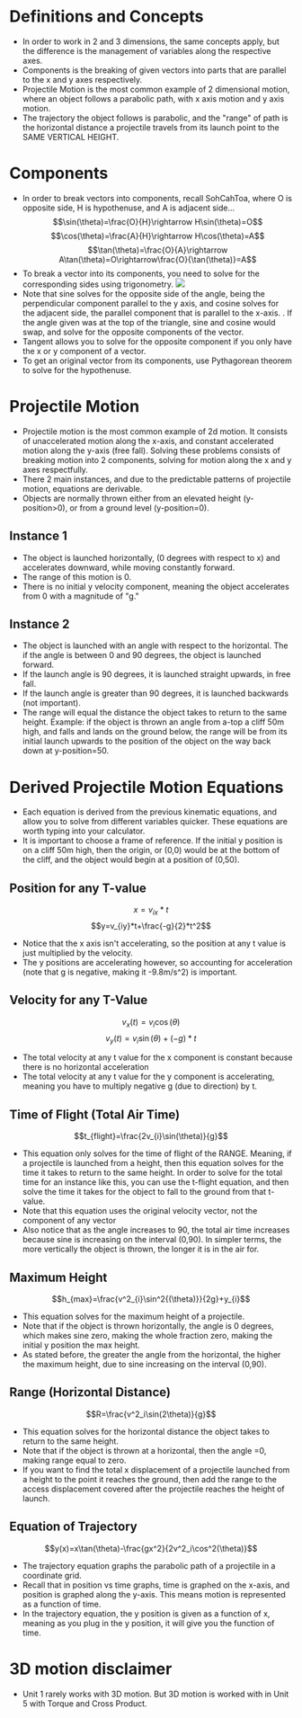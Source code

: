 # Definitions and Concepts
- In order to work in 2 and 3 dimensions, the same concepts apply, but the difference is the management of variables along the respective axes.
- Components is the breaking of given vectors into parts that are parallel to the x and y axes respectively. 
- Projectile Motion is the most common example of 2 dimensional motion, where an object follows a parabolic path, with x axis motion and y axis motion.
- The trajectory the object follows is parabolic, and the "range" of path is the horizontal distance a projectile travels from its launch point to the SAME VERTICAL HEIGHT.
# Components
- In order to break vectors into components, recall SohCahToa, where O is opposite side, H is hypothenuse, and A is adjacent side...
$$\sin(\theta)=\frac{O}{H}\rightarrow H\sin(\theta)=O$$
$$\cos(\theta)=\frac{A}{H}\rightarrow H\cos(\theta)=A$$
$$\tan(\theta)=\frac{O}{A}\rightarrow A\tan(\theta)=O\rightarrow\frac{O}{\tan(\theta)}=A$$
- To break a vector into its components, you need to solve for the corresponding sides using trigonometry. ![](componentsofvectors.png)
- Note that sine solves for the opposite side of the angle, being the perpendicular component parallel to the y axis, and cosine solves for the adjacent side, the parallel component that is parallel to the x-axis. . If the angle given was at the top of the triangle, sine and cosine would swap, and solve for the opposite components of the vector.
- Tangent allows you to solve for the opposite component if you only have the x or y component of a vector.
- To get an original vector from its components, use Pythagorean theorem to solve for the hypothenuse.
# Projectile Motion
- Projectile motion is the most common example of 2d motion. It consists of unaccelerated motion along the x-axis, and constant accelerated motion along the y-axis (free fall). Solving these problems consists of breaking motion into 2 components, solving for motion along the x and y axes respectfully.
- There 2 main instances, and due to the predictable patterns of projectile motion, equations are derivable.
- Objects are normally thrown either from an elevated height (y-position>0), or from a ground level (y-position=0).
## Instance 1
- The object is launched horizontally, (0 degrees with respect to x) and accelerates downward, while moving constantly forward.
- The range of this motion is 0.
- There is no initial y velocity component, meaning the object accelerates from 0 with a magnitude of "g."
## Instance 2
- The object is launched with an angle with respect to the horizontal. The if the angle is between 0 and 90 degrees, the object is launched forward.
- If the launch angle is 90 degrees, it is launched straight upwards, in free fall.
- If the launch angle is greater than 90 degrees, it is launched backwards (not important).
- The range will equal the distance the object takes to return to the same height. Example: if the object is thrown an angle from a-top a cliff 50m high, and falls and lands on the ground below, the range will be from its initial launch upwards to the position of the object on the way back down at y-position=50.
# Derived Projectile Motion Equations
- Each equation is derived from the previous kinematic equations, and allow you to solve from different variables quicker. These equations are worth typing into your calculator.
- It is important to choose a frame of reference. If the initial y position is on a cliff 50m high, then the origin, or (0,0) would be at the bottom of the cliff, and the object would begin at a position of (0,50).
## Position for any T-value
$$x=v_{ix}*t$$ $$y=v_{iy}*t+\frac{-g}{2}*t^2$$
- Notice that the x axis isn't accelerating, so the position at any t value is just multiplied by the velocity.
- The y positions are accelerating however, so accounting for acceleration (note that g is negative, making it -9.8m/s^2) is important.
## Velocity for any T-Value
$$v_x(t)=v_i\cos(\theta)$$
$$v_y(t)=v_i\sin(\theta)+(-g)*t$$
- The total velocity at any t value for the x component is constant because there is no horizontal acceleration
- The total velocity at any t value for the y component is accelerating, meaning you have to multiply negative g (due to direction) by t.
## Time of Flight (Total Air Time) 
$$t_{flight}=\frac{2v_{i}\sin(\theta)}{g}$$
- This equation only solves for the time of flight of the RANGE. Meaning, if a projectile is launched from a height, then this equation solves for the time it takes to return to the same height. In order to solve for the total time for an instance like this, you can use the t-flight equation, and then solve the time it takes for the object to fall to the ground from that t-value.
- Note that this equation uses the original velocity vector, not the component of any vector
- Also notice that as the angle increases to 90, the total air time increases because sine is increasing on the interval (0,90). In simpler terms, the more vertically the object is thrown, the longer it is in the air for.
## Maximum Height
$$h_{max}=\frac{v^2_{i}\sin^2{(\theta)}}{2g}+y_{i}$$
- This equation solves for the maximum height of a projectile.
- Note that if the object is thrown horizontally, the angle is 0 degrees, which makes sine zero, making the whole fraction zero, making the initial y position the max height.
- As stated before, the greater the angle from the horizontal, the higher the maximum height, due to sine increasing on the interval (0,90).
## Range (Horizontal Distance)
$$R=\frac{v^2_i\sin(2\theta)}{g}$$
- This equation solves for the horizontal distance the object takes to return to the same height.
- Note that if the object is thrown at a horizontal, then the angle =0, making range equal to zero.
- If you want to find the total x displacement of a projectile launched from a height to the point it reaches the ground, then add the range to the access displacement covered after the projectile reaches the height of launch.
## Equation of Trajectory
$$y(x)=x\tan(\theta)-\frac{gx^2}{2v^2_i\cos^2(\theta)}$$
- The trajectory equation graphs the parabolic path of a projectile in a coordinate grid.
- Recall that in position vs time graphs, time is graphed on the x-axis, and position is graphed along the y-axis. This means motion is represented as a function of time.
- In the trajectory equation, the y position is given as a function of x, meaning as you plug in the y position, it will give you the function of time.

# 3D motion disclaimer
- Unit 1 rarely works with 3D motion. But 3D motion is worked with in Unit 5 with Torque and Cross Product.